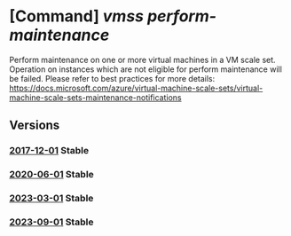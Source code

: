 # [Command] _vmss perform-maintenance_

Perform maintenance on one or more virtual machines in a VM scale set. Operation on instances which are not eligible for perform maintenance will be failed. Please refer to best practices for more details: https://docs.microsoft.com/azure/virtual-machine-scale-sets/virtual-machine-scale-sets-maintenance-notifications

## Versions

### [2017-12-01](/Resources/mgmt-plane/L3N1YnNjcmlwdGlvbnMve30vcmVzb3VyY2Vncm91cHMve30vcHJvdmlkZXJzL21pY3Jvc29mdC5jb21wdXRlL3ZpcnR1YWxtYWNoaW5lc2NhbGVzZXRzL3t9L3BlcmZvcm1tYWludGVuYW5jZQ==/2017-12-01.xml) **Stable**

<!-- mgmt-plane /subscriptions/{}/resourcegroups/{}/providers/microsoft.compute/virtualmachinescalesets/{}/performmaintenance 2017-12-01 -->

### [2020-06-01](/Resources/mgmt-plane/L3N1YnNjcmlwdGlvbnMve30vcmVzb3VyY2Vncm91cHMve30vcHJvdmlkZXJzL21pY3Jvc29mdC5jb21wdXRlL3ZpcnR1YWxtYWNoaW5lc2NhbGVzZXRzL3t9L3BlcmZvcm1tYWludGVuYW5jZQ==/2020-06-01.xml) **Stable**

<!-- mgmt-plane /subscriptions/{}/resourcegroups/{}/providers/microsoft.compute/virtualmachinescalesets/{}/performmaintenance 2020-06-01 -->

### [2023-03-01](/Resources/mgmt-plane/L3N1YnNjcmlwdGlvbnMve30vcmVzb3VyY2Vncm91cHMve30vcHJvdmlkZXJzL21pY3Jvc29mdC5jb21wdXRlL3ZpcnR1YWxtYWNoaW5lc2NhbGVzZXRzL3t9L3BlcmZvcm1tYWludGVuYW5jZQ==/2023-03-01.xml) **Stable**

<!-- mgmt-plane /subscriptions/{}/resourcegroups/{}/providers/microsoft.compute/virtualmachinescalesets/{}/performmaintenance 2023-03-01 -->

### [2023-09-01](/Resources/mgmt-plane/L3N1YnNjcmlwdGlvbnMve30vcmVzb3VyY2Vncm91cHMve30vcHJvdmlkZXJzL21pY3Jvc29mdC5jb21wdXRlL3ZpcnR1YWxtYWNoaW5lc2NhbGVzZXRzL3t9L3BlcmZvcm1tYWludGVuYW5jZQ==/2023-09-01.xml) **Stable**

<!-- mgmt-plane /subscriptions/{}/resourcegroups/{}/providers/microsoft.compute/virtualmachinescalesets/{}/performmaintenance 2023-09-01 -->

